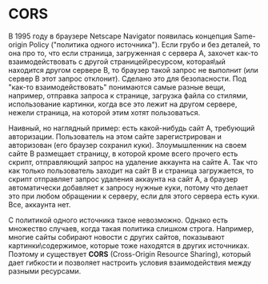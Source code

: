 # CORS

В 1995 году в браузере Netscape Navigator появилась концепция Same-origin Policy ("политика одного источника"). Если грубо и без деталей, то она про то, что если страница, загруженная с сервера А, захочет как-то взаимодействовать с другой страницей\ресурсом, которая\ый находится другом сервере В, то браузер такой запрос не выполнит (или сервер В этот запрос отклонит). Сделано это для безопасности. Под "как-то взаимодействовать" понимаются самые разные вещи, например, отправка запроса к странице, загрузка файла со стилями, использование картинки, когда все это лежит на другом сервере, нежели страница, на которой этим хотят пользоваться.

Наивный, но наглядный пример: есть какой-нибудь сайт A, требующий авторизации. Пользователь на этом сайте зарегистрирован и авторизован (его браузер сохранил куки). Злоумышленник на своем сайте B размещает страницу, в которой кроме всего прочего есть скрипт, отправляющий запрос на удаление аккаунта на сайте А. Так что как только пользователь заходит на сайт В и страница загружается, то скрипт отправляет запрос удаления аккаунта на сайт А, а браузер автоматически добавляет к запросу нужные куки, потому что делает это при любом обращении к серверу, если для этого сервера есть куки. Все, аккаунта нет.

С политикой одного источника такое невозможно. Однако есть множество случаев, когда такая политика слишком строга. Например, многие сайты собирают новости с других сайтов, показывают картинки\содержимое, которые тоже находятся в других источниках. Поэтому и существует **CORS** (Cross-Origin Resource Sharing), который дает гибкости и позволяет настроить условия взаимодействия между разными ресурсами.